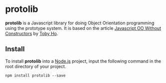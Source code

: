 protolib
========

**protolib** is a Javascript library for doing Object Orientation programming using the prototype system. It is based on the article [Javascript OO Without Constructors](http://tobyho.com/2012/10/21/javascript-OO-without-constructors/) by [Toby Ho](http://www.tobyho.com).

Install
-------

To install **protolib** into a [Node.js](http://nodejs.org) project, input the following command in the root directory of your project.

    npm install protolib --save

